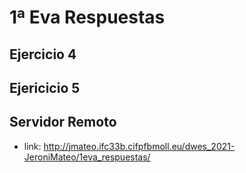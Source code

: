 # 1ª Eva Respuestas

## Ejercicio 4

## Ejericicio 5

## Servidor Remoto

- link: http://jmateo.ifc33b.cifpfbmoll.eu/dwes_2021-JeroniMateo/1eva_respuestas/
